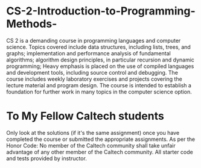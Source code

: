 # CS-2-Introduction-to-Programming-Methods-
CS 2 is a demanding course in programming languages and computer science. Topics covered include data structures, including lists, trees, and graphs; implementation and performance analysis of fundamental algorithms; algorithm design principles, in particular recursion and dynamic programming; Heavy emphasis is placed on the use of compiled languages and development tools, including source control and debugging. The course includes weekly laboratory exercises and projects covering the lecture material and program design. The course is intended to establish a foundation for further work in many topics in the computer science option.
# To My Fellow Caltech students
Only look at the solutions (if it's the same assignment) once you have completed the course or submitted the appropriate assignments.
As per the Honor Code: No member of the Caltech community shall take unfair advantage of any other member of the Caltech community. All starter code and tests provided by instructor.
